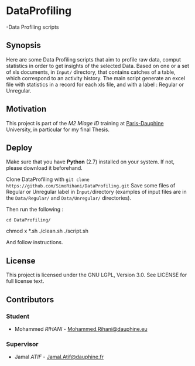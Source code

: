 # DataProfiling
 -Data Profiling scripts

 ## Synopsis

 Here are some Data Profiling scripts that aim to profile raw data, comput statistics in order to get insights of the selected Data.
 Based on one or a set of xls documents, in `Input/` directory, that contains catches of a table, which correspond to an activity history.  The main script generate an excel file with statistics in a record for each xls file, and with a label : Regular or Unregular.


 ## Motivation

 This project is part of the *M2 Miage ID* training at [Paris-Dauphine][] University, in particular for my final Thesis.      


 ## Deploy

 Make sure that you have **Python** (2.7) installed on your system. If not, please download it beforehand.  

 Clone DataProfiling with `git clone https://github.com/SimoRihani/DataProfiling.git`
 Save some files of Regular or Unregular label in `Ìnput/`directory (examples of input files are in the `Data/Regular/` and `Data/Unregular/` directories).

 Then run the following :

 	cd DataProfiling/
  chmod x *.sh
  ./clean.sh
  ./script.sh

 And follow instructions.

 ## License

 This project is licensed under the GNU LGPL, Version 3.0. See LICENSE for full license text.

 ## Contributors

 ### Student

 - Mohammed *RIHANI* - Mohammed.Rihani@dauphine.eu

 ### Supervisor

 - Jamal *ATIF* - Jamal.Atif@dauphine.fr



 [Paris-Dauphine]: http://www.dauphine.fr/fr/index.html
